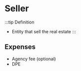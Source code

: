 # Seller

:::tip Definition
- Entity that sell the real estate
:::


## Expenses

- Agency fee (optional)
- DPE




